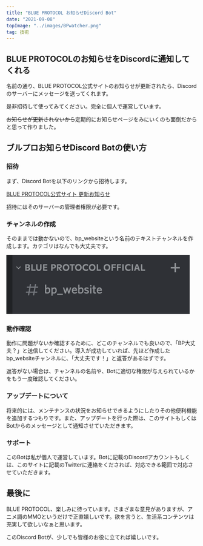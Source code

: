 ```yaml
---
title: "BLUE PROTOCOL お知らせDiscord Bot"
date: "2021-09-08"
topImage: "../images/BPwatcher.png"
tag: 技術
---
```


## BLUE PROTOCOLのお知らせをDiscordに通知してくれる

名前の通り、BLUE PROTOCOL公式サイトのお知らせが更新されたら、Discordのサーバーにメッセージを送ってくれます。

是非招待して使ってみてください。完全に個人で運営しています。

~~お知らせが更新されないから~~定期的にお知らせページをみにいくのも面倒だからと思って作りました。

## ブルプロお知らせDiscord Botの使い方

### 招待

まず、Discord Botを以下のリンクから招待します。

[BLUE PROTOCOL公式サイト 更新お知らせ](https://discord.com/oauth2/authorize?client_id=880065781889630319&permissions=34359757824&scope=bot)

招待にはそのサーバーの管理者権限が必要です。

### チャンネルの作成

そのままでは動かないので、bp_websiteという名前のテキストチャンネルを作成します。カテゴリはなんでも大丈夫です。

![チャンネルの作成](../images/bp_website.png)

### 動作確認

動作に問題がないか確認するために、どこのチャンネルでも良いので、「BP大丈夫？」と送信してください。導入が成功していれば、先ほど作成したbp_websiteチャンネルに、「大丈夫です！」と返答があるはずです。

返答がない場合は、チャンネルの名前や、Botに適切な権限が与えられているかをもう一度確認してください。

### アップデートについて

将来的には、メンテナンスの状況をお知らせできるようにしたりその他便利機能を追加するつもりです。また、アップデートを行った際は、このサイトもしくはBotからのメッセージとして通知させていただきます。

### サポート

このBotは私が個人で運営しています。Botに記載のDiscordアカウントもしくは、このサイトに記載のTwitterに連絡をくだされば、対応できる範囲で対応させていただきます。

## 最後に

BLUE PROTOCOL、楽しみに待っています。さまざまな意見がありますが、アニメ調のMMOというだけで正直嬉しいです。欲を言うと、生活系コンテンツは充実して欲しいなぁと思います。

このDiscord Botが、少しでも皆様のお役に立てれば嬉しいです。

